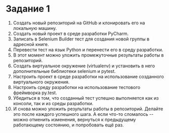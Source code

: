 # Задание 1

1. Создать новый репозиторий на GitHub и клонировать его на локальную машину.
2. Создать новый проект в среде разработки PyCharm.
3. Записать в Selenium Builder тест для создания новой группы в адресной книге.
4. Перевести тест на язык Python и перенести его в среду разработки.
5. В этот момент можно уложить промежуточные результаты работы в репозиторий.
6. Создать виртуальное окружение (virtualenv) и установить в него дополнительные библиотеки selenium и pytest.
7. Настроить проект в среде разработки на использование созданного виртуального окружения.
8. Настроить среду разработки на использование тестового фреймворка py.test.
9. Убедиться в том, что созданный тест успешно выполняется как из консоли, так и из среды разработки.
10. И снова можно уложить результаты работы в репозиторий. Делайте это после каждого успешного шага. А если что-то сломалось -- можно отменить изменения, вернуться к предыдущему работающему состоянию, и попробовать ещё раз.
